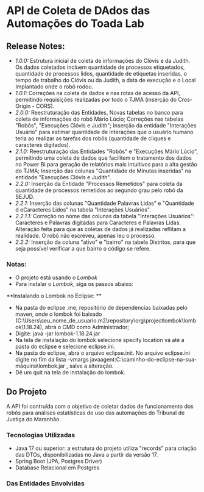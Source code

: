 # API de Coleta de DAdos das Automações do Toada Lab

## Release Notes:
* *1.0.0:* Estrutura inicial de coleta de informações do Clóvis e da Judith. Os dados coletados incluem quantidade de processos etiquetados, quantidade de processos lidos, quantidade de etiquetas inseridas, o tempo de trabalho do Clóvis ou da Judith, a data de execução e o Local Implantado onde o robô rodou.
* *1.0.1:* Correções na coleta de dados e nas rotas de acesso da API, permitindo requisições realizadas por todo o TJMA (inserção do Cros-Origin - CORS).
* *2.0.0:* Reestruturação das Entidades, Novas tabelas no banco para coleta de informações do robô Mário Lúcio; Correções nas tabelas "Robôs", "Execuções Clóvis e Judith"; Inserção da entidade "Interações Usuário" para estimar quantidade de interações que o usuário humano teria ao realizar as tarefas dos robôs (quantidade de cliques e caracteres digitados).
* *2.1.0:* Reestruturação das Entidades "Robôs" e "Execuções Mário Lúcio", permitindo uma coleta de dados que facilitem o tratamento dos dados no Power Bi para geração de relatórios mais intuitivos para a alta gestão do TJMA; Inserção das colunas "Quantidade de Minutas inseridas" na entidade "Execuções Clóvis e Judith". 
* *2.2.0:* Inserção da Entidade "Processos Remetidos" para coleta da quantidade de processos remetidos ao segundo grau pelo robô da SEJUD.  
* *2.2.1:* Inserção das colunas "Quantidade Palavras Lidas" e "Quantidade d eCaracteres Lidos" na tabela "Interações Usuários".
* *2.2.1.1:* Correção no nome das colunas da tabela "Interações Usuários": Caracteres e Palavras digitadas para Caracteres e Palavras Lidas. Alteração feita para que as coletas de dados já realizadas reflitam a realidade. O robô não escreveu, apenas leu o processo.
* *2.2.2:* Inserção da coluna "ativo" e "bairro" na tabela Distritos, para que seja possível verificar a que bairro o código se refere.

### Notas:
* O projeto está usando o *Lombok*
* Para instalar o *Lombok*, siga os passos abaixo:
  
**Instalando o Lombok no Eclipse: **
* Na pasta do eclipse .me, repositório de dependencias baixadas pelo maven, onde o lombok foi baixado (C:\Users\seu_nome_de_usuario\.m2\repository\org\projectlombok\lombok\1.18.24), abra o CMD como Administrador;
* Digite: java -jar lombok-1.18.24.jar
* Na tela de instalação do lombok selecione specify location vá até a pasta do eclipse e selecione eclipse.ini.
* Na pasta do eclipse, abra o arquivo eclipse.init. No arquivo eclipse.ini digite no fim da lista -vmargs javaagent:C:\caminho-do-eclipse-na-sua-máquina\lombok.jar , salve a alteração.
* Dê um quit na tela de instalação do lombok.
  
## Do Projeto
A API foi contruída com o objetivo de coletar dados de funcionamento dos robôs para análises estatísticas de uso das automações do Tribunal de Justiça do Maranhão.
  
### Tecnologias Utilizadas
* Java 17 ou superior: a estrutura do projeto utiliza "records" para criação das DTOs, disponibilizadas no Java a partir da versão 17.
* Spring Boot (JPA, Postgres Driver)
* Database Relacional em Postgres


### Das Entidades Envolvidas
